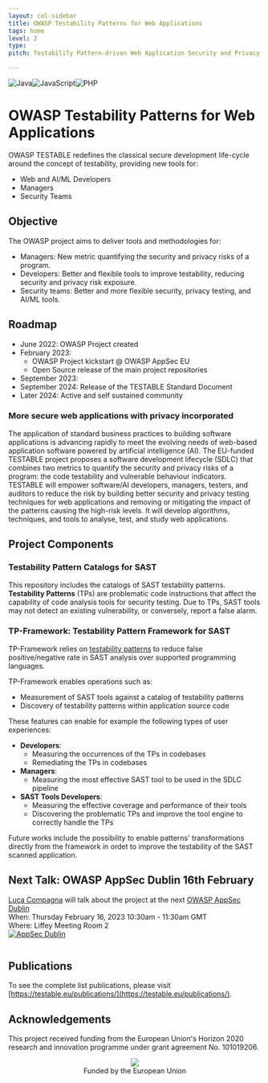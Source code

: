 ```yaml
---
layout: col-sidebar
title: OWASP Testability Patterns for Web Applications
tags: home
level: 2
type: 
pitch: TestabiliTy Pattern-driven Web Application Security and Privacy Testing

---
```


![Java](https://img.shields.io/badge/java-%23ED8B00.svg?style=for-the-badge&logo=java&logoColor=white)![JavaScript](https://img.shields.io/badge/javascript-%23323330.svg?style=for-the-badge&logo=javascript&logoColor=%23F7DF1E)![PHP](https://img.shields.io/badge/php-%23777BB4.svg?style=for-the-badge&logo=php&logoColor=white)


# OWASP  Testability Patterns for Web Applications
OWASP TESTABLE redefines the classical secure development life-cycle around the concept of testability, providing new tools for:
- Web and AI/ML Developers
- Managers
- Security Teams

## Objective
The OWASP project aims to deliver tools and methodologies for:
- Managers: New metric quantifying the security and privacy risks of a program.
- Developers: Better and flexible tools to improve testability, reducing security and privacy risk exposure.
- Security teams: Better and more flexible security, privacy testing, and AI/ML tools.

## Roadmap

- June 2022: OWASP Project created
- February 2023:
  - OWASP Project kickstart @ OWASP AppSec EU
  - Open Source release of the main project repositories
- September 2023: 
- September 2024: Release of the TESTABLE Standard Document
- Later 2024: Active and self sustained community

### More secure web applications with privacy incorporated
The application of standard business practices to building software applications is advancing rapidly to meet the evolving needs of web-based application software powered by artificial intelligence (AI). The EU-funded TESTABLE project proposes a software development lifecycle (SDLC) that combines two metrics to quantify the security and privacy risks of a program: the code testability and vulnerable behaviour indicators. TESTABLE will empower software/AI developers, managers, testers, and auditors to reduce the risk by building better security and privacy testing techniques for web applications and removing or mitigating the impact of the patterns causing the high-risk levels. It will develop algorithms, techniques, and tools to analyse, test, and study web applications.

## Project Components

### Testability Pattern Catalogs for SAST
This repository includes the catalogs of SAST testability patterns. **Testability Patterns** (TPs) are problematic code instructions that affect the capability of code analysis tools for security testing. Due to TPs, SAST tools may not detect an existing vulnerability, or conversely, report a false alarm. 

### TP-Framework: Testability Pattern Framework for SAST
TP-Framework relies on [testability patterns](https://github.com/testable-eu/sast-testability-patterns) to reduce false positive/negative rate in SAST analysis over supported programming languages.

TP-Framework enables operations such as:
- Measurement of SAST tools against a catalog of testability patterns
- Discovery of testability patterns within application source code

These features can enable for example the following types of user experiences:
- **Developers**:
  - Measuring the occurrences of the TPs in codebases
  - Remediating the TPs in codebases
- **Managers**:
  - Measuring the most effective SAST tool to be used in the SDLC pipeline
- **SAST Tools Developers**: 
  - Measuring the effective coverage and performance of their tools
  - Discovering the problematic TPs and improve the tool engine to correctly handle the TPs

Future works include the possibility to enable patterns' transformations directly from the framework in ordet to improve the testability of the SAST scanned application.   


## Next Talk: OWASP AppSec Dublin 16th February
[Luca Compagna](https://owasp2023globalappsecdublin.sched.com/speaker/luca.compagna?iframe=yes&w=100%&sidebar=yes&bg=no) will talk about the project at the next [OWASP AppSec Dublin](https://dublin.globalappsec.org) <br>
When: Thursday February 16, 2023 10:30am - 11:30am GMT <br>
Where: Liffey Meeting Room 2 <br>
<a href="https://owasp.org/www-chapter-italy/"><img src="https://www.theccd.ie/media/event_listing/owasp_global_appsec.png" alt="AppSec Dublin"/></a>
<p align="center">
  <img src=""><br>
</p>

## Publications
To see the complete list publications, please visit [https://testable.eu/publications/](https://testable.eu/publications/).

## Acknowledgements

This project received funding from the European Union's Horizon 2020 research and innovation programme under grant agreement No. 101019206.

<p align="center">
  <img src="https://testable.eu/img/eu_flag.png"><br>
  Funded by the European Union
</p>




